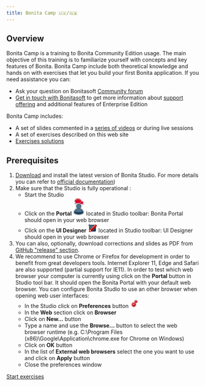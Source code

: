 ```yaml
---
title: Bonita Camp 🇺🇸/🇬🇧
--- 
```


## Overview

Bonita Camp is a training to Bonita Community Edition usage. The main objective of this training is to familiarize yourself with concepts and key features of Bonita.
Bonita Camp include both theoretical knowledge and hands on with exercises that let you build your first Bonita application.
If you need assistance you can:
* Ask your question on Bonitasoft [Community forum](https://community.bonitasoft.com/questions-and-answers)
* [Get in touch with Bonitasoft](https://www.bonitasoft.com/contact-us) to get more information about [support offering](https://www.bonitasoft.com/support) and additional features of Enterprise Edition

Bonita Camp includes:
* A set of slides commented in a [series of videos](https://www.youtube.com/playlist?list=PLvvoQatxaHOMHRiP7hFayNXTJNdxIEiYp) or during live sessions
* A set of exercises described on this web site
* [Exercises solutions](https://github.com/Bonitasoft-Community/bonita-camp/releases/latest)

## Prerequisites
1. [Download](https://www.bonitasoft.com/downloads) and install the latest version of Bonita Studio. For more details you can refer to [official documentation](https://documentation.bonitasoft.com/bonita//bonita-studio-download-installation))
1. Make sure that the Studio is fully operational :
   - Start the Studio
   - Click on the **Portal** ![Portal icon](../images/portal-icon.png) located in Studio toolbar: Bonita Portal should open in your web browser
   - Click on the **UI Designer** ![UI Designer icon](../images/ui_designer_24x24.png) located in Studio toolbar: UI Designer should open in your web browser
1. You can also, optionally, download corrections and slides as PDF from [GitHub "release" section](https://github.com/Bonitasoft-Community/bonita-camp/releases/latest).
1. We recommend to use Chrome or Firefox for development in order to benefit from great developers tools. Internet Explorer 11, Edge and Safari are also supported (partial support for IE11). In order to test which web browser your computer is currently using click on the **Portal** button in Studio tool bar. It should open the Bonita Portal
with your default web browser. You can configure Bonita Studio to use an other browser when opening web
user interfaces:
   - In the Studio click on **Preferences** button ![Preferences icon](../images/preferences.png)
   - In the **Web** section click on **Browser**
   - Click on **New...** button
   - Type a name and use the **Browse...** button to select the web browser runtime (e.g. C:\Program Files (x86)\Google\Application\chrome.exe for Chrome on Windows)
   - Click on **OK** button
   - In the list of **External web browsers** select the one you want to use and click on **Apply** button
   - Close the preferences window

[Start exercises](00-introduction)
